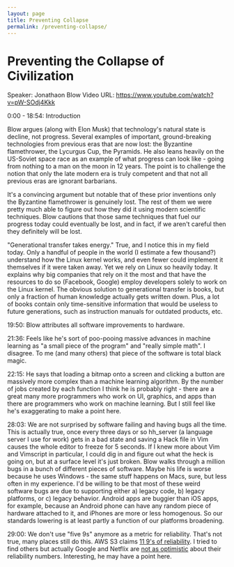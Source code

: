 ```yaml
---
layout: page
title: Preventing Collapse
permalink: /preventing-collapse/
---
```


Preventing the Collapse of Civilization
===

Speaker: Jonathaon Blow
Video URL: https://www.youtube.com/watch?v=pW-SOdj4Kkk

0:00 - 18:54: Introduction

Blow argues (along with Elon Musk) that technology's natural state is decline, not progress. Several examples of important, ground-breaking technologies from previous eras that are now lost: the Byzantine flamethrower, the Lycurgus Cup, the Pyramids. He also leans heavily on the US-Soviet space race as an example of what progress can look like - going from nothing to a man on the moon in 12 years. The point is to challenge the notion that only the late modern era is truly competent and that not all previous eras are ignorant barbarians.

It's a convincing argument but notable that of these prior inventions only the Byzantine flamethrower is genuinely lost. The rest of them we were pretty much able to figure out how they did it using modern scientific techniques. Blow cautions that those same techniques that fuel our progress today could eventually be lost, and in fact, if we aren't careful then they definitely will be lost.

"Generational transfer takes energy." True, and I notice this in my field today. Only a handful of people in the world (I estimate a few thousand?) understand how the Linux kernel works, and even fewer could implement it themselves if it were taken away. Yet we rely on Linux so heavily today. It explains why big companies that rely on it the most and that have the resources to do so (Facebook, Google) employ developers solely to work on the Linux kernel. The obvious solution to generational transfer is books, but only a fraction of human knowledge actually gets written down. Plus, a lot of books contain only time-sensitive information that would be useless to future generations, such as instruction manuals for outdated products, etc.

19:50: Blow attributes all software improvements to hardware.

21:36: Feels like he's sort of poo-pooing massive advances in machine learning as "a small piece of the program" and "really simple math". I disagree. To me (and many others) that piece of the software is total black magic.

22:15: He says that loading a bitmap onto a screen and clicking a button are massively more complex than a machine learning algorithm. By the number of jobs created by each function I think he is probably right - there are a great many more programmers who work on UI, graphics, and apps than there are programmers who work on machine learning. But I still feel like he's exaggerating to make a point here.

28:03: We are not surprised by software failing and having bugs all the time. This is actually true, once every three days or so hh_server (a language server I use for work) gets in a bad state and saving a Hack file in Vim causes the whole editor to freeze for 5 seconds. If I knew more about Vim and Vimscript in particular, I could dig in and figure out what the heck is going on, but at a surface level it's just broken. Blow walks through a million bugs in a bunch of different pieces of software. Maybe his life is worse because he uses Windows - the same stuff happens on Macs, sure, but less often in my experience. I'd be willing to be that most of these weird software bugs are due to supporting either a) legacy code, b) legacy platforms, or c) legacy behavior. Android apps are buggier than iOS apps, for example, because an Android phone can have any random piece of hardware attached to it, and iPhones are more or less homogenous. So our standards lowering is at least partly a function of our platforms broadening.

29:00: We don't use "five 9s" anymore as a metric for reliability. That's not true, many places still do this. AWS S3 claims [11 9's of reliability](https://blog.cloudsecurityalliance.org/2010/05/24/amazon-aws-11-9s-of-reliability/). I tried to find others but actually Google and Netflix are [not as optimistic](https://greenm3.typepad.com/green_m3_blog/2011/01/google-amazon-and-netflix-comment-on-uptime-99999.html) about their reliability numbers. Interesting, he may have a point here.
